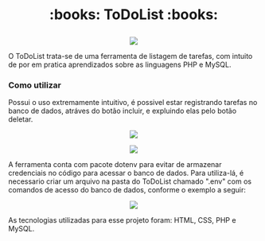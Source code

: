 <h1><p align="center">
:books: ToDoList :books:
</p></h1>
    
<p align="center"><img src ="https://user-images.githubusercontent.com/83819706/171763352-10966167-47ee-4850-8348-00ce75a4589e.png"/>
</p>
    
O ToDoList trata-se de uma ferramenta de listagem de tarefas, com intuito de por em pratica aprendizados sobre as linguagens PHP e 
MySQL.
   
<h3>Como utilizar</h3>

Possui o uso extremamente intuitivo, é possivel estar registrando tarefas no banco de dados, atráves do botão incluir, e expluindo elas 
pelo botão deletar.
    
<p align="center"><img src ="https://user-images.githubusercontent.com/83819706/171763343-4de8e447-c879-48c4-a102-39ce67affd74.png"/>
</p>
<p align="center"><img src ="https://user-images.githubusercontent.com/83819706/171763349-cf5aa4b5-51d7-4413-9542-bb80d71c7425.png"/>
</p>
    
A ferramenta conta com pacote dotenv para evitar de armazenar credenciais no código para acessar o banco de dados. Para utiliza-lá, é necessario criar um arquivo na pasta do ToDoList chamado ".env" com os comandos de acesso do banco de dados, conforme o exemplo a seguir:

<p align="center"><img src ="https://user-images.githubusercontent.com/83819706/171965338-0454b142-da65-49d1-b354-550a360338f3.png"/>
</p>

As tecnologias utilizadas para esse projeto foram: HTML, CSS, PHP e MySQL.

